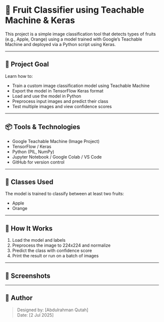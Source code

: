 # 🍎 Fruit Classifier using Teachable Machine & Keras  
This project is a simple image classification tool that detects types of fruits (e.g., Apple, Orange) using a model trained with Google’s Teachable Machine and deployed via a Python script using Keras.

---

## 🎯 Project Goal  
Learn how to:

- Train a custom image classification model using Teachable Machine  
- Export the model in TensorFlow Keras format  
- Load and use the model in Python  
- Preprocess input images and predict their class  
- Test multiple images and view confidence scores  

---

## 📦 Tools & Technologies  
- Google Teachable Machine (Image Project)  
- TensorFlow / Keras  
- Python (PIL, NumPy)  
- Jupyter Notebook / Google Colab / VS Code  
- GitHub for version control  

---

## 🧠 Classes Used  
The model is trained to classify between at least two fruits:

- Apple  
- Orange  

---

## 🧪 How It Works  
1. Load the model and labels  
2. Preprocess the image to 224x224 and normalize  
3. Predict the class with confidence score  
4. Print the result or run on a batch of images

---

## 📸 Screenshots

---

## 👤 Author
> Designed by: [Abdulrahman Qutah]  
> Date: [2 Jul 2025]
